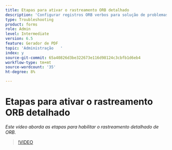 ```yaml
---
title: Etapas para ativar o rastreamento ORB detalhado
description: 'Configurar registros ORB verbos para solução de problemas do Gerador de PDF '
type: Troubleshooting
product: forms
role: Admin
level: Intermediate
version: 6.5
feature: Gerador de PDF
topic: 'Administração   '
index: y
source-git-commit: 65a40826d3be322673e116d98124c3cbfb1d6eb4
workflow-type: tm+mt
source-wordcount: '35'
ht-degree: 8%

---
```



# Etapas para ativar o rastreamento ORB detalhado

*Este vídeo aborda as etapas para habilitar o rastreamento detalhado de ORB.*

>[!VIDEO](https://video.tv.adobe.com/v/335526?quality=9&learn=on)
